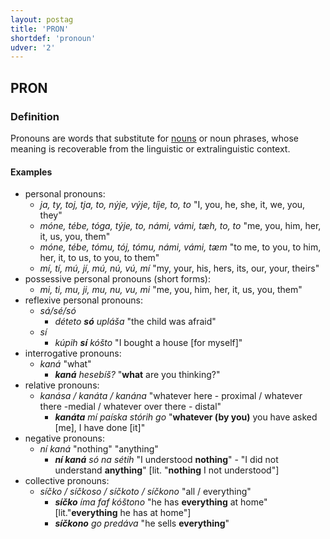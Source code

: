 ```yaml
---
layout: postag
title: 'PRON'
shortdef: 'pronoun'
udver: '2'
---
```


## PRON

### Definition

Pronouns are words that substitute for [nouns](NOUN.md) or noun phrases, whose meaning is recoverable from the linguistic or 
extralinguistic context.

#### Examples

* personal pronouns:
    * _ja, ty, toj, tja, to, nýje, výje, tíje, to, to_ "I, you, he, she, it, we, you, they"
    * _móne, tébe, tóga, týje, to, námi, vámi, tæh, to, to_ "me, you, him, her, it, us, you, them"
    * _móne, tébe, tómu, tój, tómu, námi, vámi, tæm_ "to me, to you, to him, her, it, to us, to you, to them"
    * _mí, tí, mú, jí, mú, nú, vú, mí_ "my, your, his, hers, its, our, your, theirs"
* possessive personal pronouns (short forms):
    * _mi, ti, mu, ji, mu, nu, vu, mi_ "me, you, him, her, it, us, you, them"
* reflexive personal pronouns:
    * _sá/sé/só_
        * _déteto <b>só</b> upláša_ "the child was afraid"
    * _sí_
        * _kúpih <b>sí</b> kóšto_ "I bought a house [for myself]"
* interrogative pronouns:
    * _kaná_ "what"
        * _<b>kaná</b> hesebíš?_ "<b>what</b> are you thinking?"
* relative pronouns:
    * _kanása / kanáta / kanána_ "whatever here - proximal / whatever there -medial / whatever over there - distal"
        * _<b>kanáta</b> mí paíska stórih go_ "<b>whatever (by you)</b> you have asked [me], I have done [it]"
* negative pronouns:
    * _ní kaná_ "nothing" "anything"
        * _<b>ní kaná</b> só na sétih_ "I understood <b>nothing</b>" - "I did not understand <b>anything</b>" [lit. "<b>nothing</b> I not understood"]
* collective pronouns:
    * _síčko / síčkoso / síčkoto / síčkono_ "all / everything"
        * _<b>síčko</b> íma faf kóštono_ "he has <b>everything</b> at home" [lit."<b>everything</b> he has at home"]
        * _<b>síčkono</b> go predáva_ "he sells <b>everything</b>"
<!-- Interlanguage links updated So kvě 14 19:01:54 CEST 2022 -->
